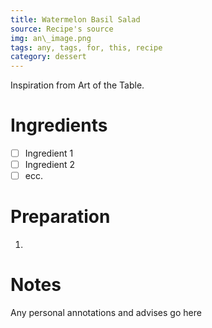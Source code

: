 ```yaml
---
title: Watermelon Basil Salad
source: Recipe's source
img: an\_image.png
tags: any, tags, for, this, recipe
category: dessert
---
```


Inspiration from Art of the Table.

Ingredients
===========

* [ ] Ingredient 1
* [ ] Ingredient 2
* [ ] ecc.

Preparation
===========
1.

Notes
=====

Any personal annotations and advises go here
